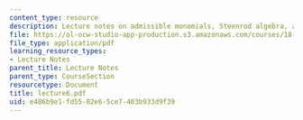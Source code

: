 ```yaml
---
content_type: resource
description: Lecture notes on admissible monomials, Steenrod algebra, and Adem relations.
file: https://ol-ocw-studio-app-production.s3.amazonaws.com/courses/18-917-topics-in-algebraic-topology-the-sullivan-conjecture-fall-2007/e486b9e1fd5582e65ce7403b933d9f39_lecture6.pdf
file_type: application/pdf
learning_resource_types:
- Lecture Notes
parent_title: Lecture Notes
parent_type: CourseSection
resourcetype: Document
title: lecture6.pdf
uid: e486b9e1-fd55-82e6-5ce7-403b933d9f39
---
```

